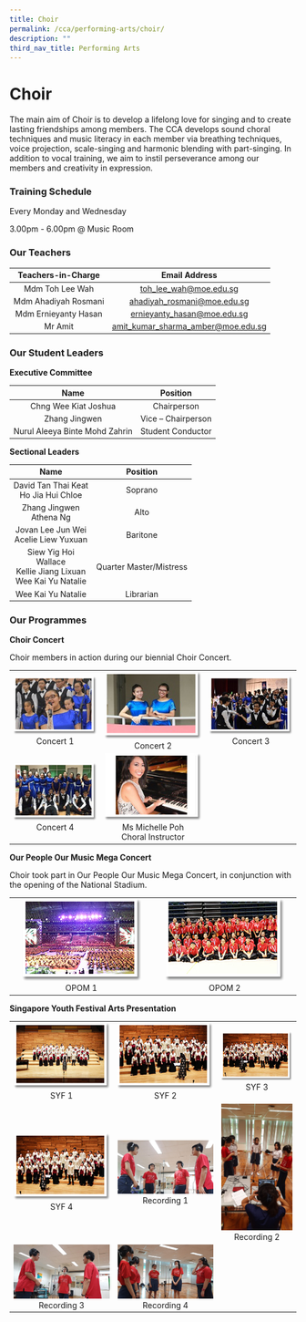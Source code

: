 ```yaml
---
title: Choir
permalink: /cca/performing-arts/choir/
description: ""
third_nav_title: Performing Arts
---
```

# Choir

The main aim of Choir is to develop a lifelong love for singing and to create lasting friendships among members. The CCA develops sound choral techniques and music literacy in each member via breathing techniques, voice projection, scale-singing and harmonic blending with part-singing. In addition to vocal training, we aim to instil perseverance among our members and creativity in expression.

### Training Schedule  

Every Monday and Wednesday

3.00pm - 6.00pm @ Music Room

### Our Teachers

| Teachers-in-Charge    | Email Address                       |
|:------------:|:------------:|
|    Mdm Toh Lee Wah    |        toh_lee_wah@moe.edu.sg       |
| Mdm Ahadiyah Rosmani  |     ahadiyah_rosmani@moe.edu.sg     |
|  Mdm Ernieyanty Hasan |     ernieyanty_hasan@moe.edu.sg     |
|        Mr Amit        | amit_kumar_sharma_amber@moe.edu.sg  |

### Our Student Leaders

**Executive Committee**

| Name                             | Position           |
|:------------:|:------------:|
|       Chng Wee Kiat Joshua       |     Chairperson    |
| Zhang Jingwen                    | Vice – Chairperson |
|  Nurul Aleeya Binte Mohd Zahrin  | Student Conductor  |

**Sectional Leaders**

| Name                                                                     | Position                |
|:------------:|:------------:|
|                 David Tan Thai Keat<br>Ho Jia Hui Chloe                  |         Soprano         |
| Zhang Jingwen<br>Athena Ng                                               |           Alto          |
| Jovan Lee Jun Wei<br>Acelie Liew Yuxuan                                  |        Baritone         |
|     Siew Yig Hoi<br>Wallace<br>Kellie Jiang Lixuan<br>Wee Kai Yu Natalie | Quarter Master/Mistress |
| Wee Kai Yu Natalie                                                       | Librarian               |

### Our Programmes

**Choir Concert**

Choir members in action during our biennial Choir Concert.

|   |   |   |
|:---:|:---:|:---:|
| ![](/images/Cca/Choir/DSC_0798.jpg)  Concert 1 |  ![](/images/Cca/Choir/MJR%20Student%20Leaders-0245.jpg) Concert 2  | ![](/images/Cca/Choir/DSC_0584.jpg)  Concert 3   |
|  ![](/images/Cca/Choir/choir.jpg) Concert 4   | ![](/images/Cca/Choir/Conductor%20Picture.jpg)   Ms Michelle Poh <br>Choral Instructor|   |

**Our People Our Music Mega Concert**

Choir took part in Our People Our Music Mega Concert, in conjunction with the opening of the National Stadium.

|   |   | 
|:---:|:---:|
|  ![](/images/Cca/Choir/choir06.png) OPOM 1  | ![](/images/Cca/Choir/choir07.png) OPOM 2    |  



**Singapore Youth Festival Arts Presentation**


|   |   |   |
|:---:|:---:|:---:|
|    ![](/images/Cca/Choir/choir08.png) SYF 1	  |     ![](/images/Cca/Choir/choir09.png)SYF 2	 |    ![](/images/Cca/Choir/choir10.png)  SYF 3	|
|    ![](/images/Cca/Choir/choir11.png) SYF 4	 |   ![](/images/Cca/Choir/Recording1.jpg) Recording 1 	  |  ![](/images/Cca/Choir/Recording2.jpg) Recording 2 	  |
|  ![](/images/Cca/Choir/Recording3.jpg) Recording 3 	  |   ![](/images/Cca/Choir/Recording4.jpg) Recording 4 	 |   |